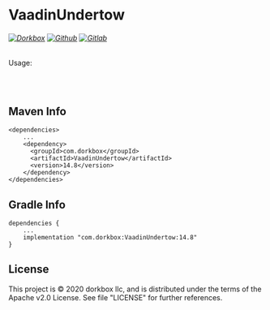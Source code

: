 VaadinUndertow
==========

###### [![Dorkbox](https://badge.dorkbox.com/dorkbox.svg "Dorkbox")](https://git.dorkbox.com/dorkbox/VaadinUndertow) [![Github](https://badge.dorkbox.com/github.svg "Github")](https://github.com/dorkbox/VaadinUndertow) [![Gitlab](https://badge.dorkbox.com/gitlab.svg "Gitlab")](https://gitlab.com/dorkbox/VaadinUndertow)





Usage:
```
```

&nbsp; 
&nbsp; 

  
Maven Info
---------
```
<dependencies>
    ...
    <dependency>
      <groupId>com.dorkbox</groupId>
      <artifactId>VaadinUndertow</artifactId>
      <version>14.8</version>
    </dependency>
</dependencies>
```

Gradle Info
---------
```
dependencies {
    ...
    implementation "com.dorkbox:VaadinUndertow:14.8"
}
````

License
---------
This project is © 2020 dorkbox llc, and is distributed under the terms of the Apache v2.0 License. See file "LICENSE" for further
 references.

